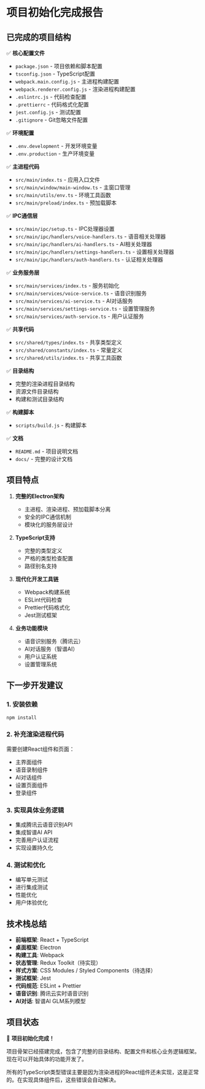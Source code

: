 # 项目初始化完成报告

## 已完成的项目结构

✅ **核心配置文件**
- `package.json` - 项目依赖和脚本配置
- `tsconfig.json` - TypeScript配置
- `webpack.main.config.js` - 主进程构建配置
- `webpack.renderer.config.js` - 渲染进程构建配置
- `.eslintrc.js` - 代码检查配置
- `.prettierrc` - 代码格式化配置
- `jest.config.js` - 测试配置
- `.gitignore` - Git忽略文件配置

✅ **环境配置**
- `.env.development` - 开发环境变量
- `.env.production` - 生产环境变量

✅ **主进程代码**
- `src/main/index.ts` - 应用入口文件
- `src/main/window/main-window.ts` - 主窗口管理
- `src/main/utils/env.ts` - 环境工具函数
- `src/main/preload/index.ts` - 预加载脚本

✅ **IPC通信层**
- `src/main/ipc/setup.ts` - IPC处理器设置
- `src/main/ipc/handlers/voice-handlers.ts` - 语音相关处理器
- `src/main/ipc/handlers/ai-handlers.ts` - AI相关处理器
- `src/main/ipc/handlers/settings-handlers.ts` - 设置相关处理器
- `src/main/ipc/handlers/auth-handlers.ts` - 认证相关处理器

✅ **业务服务层**
- `src/main/services/index.ts` - 服务初始化
- `src/main/services/voice-service.ts` - 语音识别服务
- `src/main/services/ai-service.ts` - AI对话服务
- `src/main/services/settings-service.ts` - 设置管理服务
- `src/main/services/auth-service.ts` - 用户认证服务

✅ **共享代码**
- `src/shared/types/index.ts` - 共享类型定义
- `src/shared/constants/index.ts` - 常量定义
- `src/shared/utils/index.ts` - 共享工具函数

✅ **目录结构**
- 完整的渲染进程目录结构
- 资源文件目录结构
- 构建和测试目录结构

✅ **构建脚本**
- `scripts/build.js` - 构建脚本

✅ **文档**
- `README.md` - 项目说明文档
- `docs/` - 完整的设计文档

## 项目特点

1. **完整的Electron架构**
   - 主进程、渲染进程、预加载脚本分离
   - 安全的IPC通信机制
   - 模块化的服务层设计

2. **TypeScript支持**
   - 完整的类型定义
   - 严格的类型检查配置
   - 路径别名支持

3. **现代化开发工具链**
   - Webpack构建系统
   - ESLint代码检查
   - Prettier代码格式化
   - Jest测试框架

4. **业务功能模块**
   - 语音识别服务（腾讯云）
   - AI对话服务（智谱AI）
   - 用户认证系统
   - 设置管理系统

## 下一步开发建议

### 1. 安装依赖
```bash
npm install
```

### 2. 补充渲染进程代码
需要创建React组件和页面：
- 主界面组件
- 语音录制组件
- AI对话组件
- 设置页面组件
- 登录组件

### 3. 实现具体业务逻辑
- 集成腾讯云语音识别API
- 集成智谱AI API
- 完善用户认证流程
- 实现设置持久化

### 4. 测试和优化
- 编写单元测试
- 进行集成测试
- 性能优化
- 用户体验优化

## 技术栈总结

- **前端框架**: React + TypeScript
- **桌面框架**: Electron
- **构建工具**: Webpack
- **状态管理**: Redux Toolkit（待实现）
- **样式方案**: CSS Modules / Styled Components（待选择）
- **测试框架**: Jest
- **代码规范**: ESLint + Prettier
- **语音识别**: 腾讯云实时语音识别
- **AI对话**: 智谱AI GLM系列模型

## 项目状态

🎉 **项目初始化完成！**

项目骨架已经搭建完成，包含了完整的目录结构、配置文件和核心业务逻辑框架。现在可以开始具体的功能开发了。

所有的TypeScript类型错误主要是因为渲染进程的React组件还未实现，这是正常的。在实现具体组件后，这些错误会自动解决。